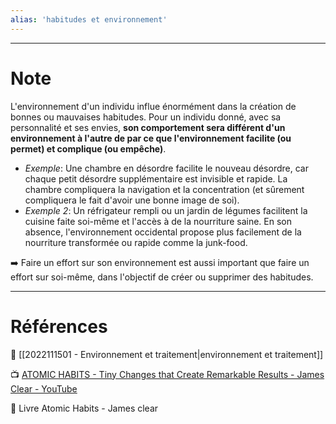 ```yaml
---
alias: 'habitudes et environnement'
---
```


---
# Note

L'environnement d'un individu influe énormément dans la création de bonnes ou mauvaises habitudes. 
Pour un individu donné, avec sa personnalité et ses envies, **son comportement sera différent d'un environnement à l'autre de par ce que l'environnement facilite (ou permet) et complique (ou empêche)**.

- *Exemple*: Une chambre en désordre facilite le nouveau désordre, car chaque petit désordre supplémentaire est invisible et rapide. La chambre compliquera la navigation et la concentration (et sûrement compliquera le fait d'avoir une bonne image de soi).
- *Exemple 2*: Un réfrigateur rempli ou un jardin de légumes facilitent la cuisine faite soi-même et l'accès à de la nourriture saine. En son absence, l'environnement occidental propose plus facilement de la nourriture transformée ou rapide comme la junk-food.

➡️ Faire un effort sur son environnement est aussi important que faire un effort sur soi-même, dans l'objectif de créer ou supprimer des habitudes.

---
# Références

📄 [[2022111501 - Environnement et traitement|environnement et traitement]]

📺 [ATOMIC HABITS - Tiny Changes that Create Remarkable Results - James Clear - YouTube](https://www.youtube.com/watch?v=1gdkBt9it84)

📖 Livre Atomic Habits - James clear
